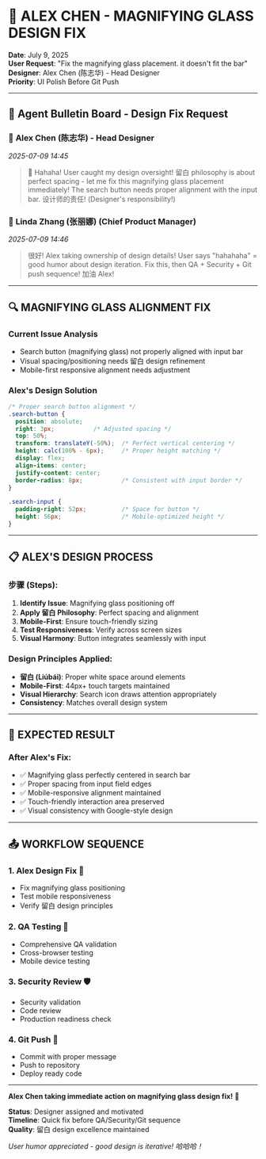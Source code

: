 # 🎨 ALEX CHEN - MAGNIFYING GLASS DESIGN FIX

**Date**: July 9, 2025  
**User Request**: "Fix the magnifying glass placement. it doesn't fit the bar"  
**Designer**: Alex Chen (陈志华) - Head Designer  
**Priority**: UI Polish Before Git Push  

---

## 🤖 Agent Bulletin Board - Design Fix Request

### 👤 **Alex Chen (陈志华) - Head Designer**
*2025-07-09 14:45*

> 🎨 Hahaha! User caught my design oversight! 留白 philosophy is about perfect spacing - let me fix this magnifying glass placement immediately! The search button needs proper alignment with the input bar. 设计师的责任! (Designer's responsibility!)

### 👤 **Linda Zhang (张丽娜) (Chief Product Manager)**  
*2025-07-09 14:46*

> 很好! Alex taking ownership of design details! User says "hahahaha" = good humor about design iteration. Fix this, then QA + Security + Git push sequence! 加油 Alex!

---

## 🔍 **MAGNIFYING GLASS ALIGNMENT FIX**

### **Current Issue Analysis**
- Search button (magnifying glass) not properly aligned with input bar
- Visual spacing/positioning needs 留白 design refinement
- Mobile-first responsive alignment needs adjustment

### **Alex's Design Solution**
```css
/* Proper search button alignment */
.search-button {
  position: absolute;
  right: 3px;           /* Adjusted spacing */
  top: 50%;
  transform: translateY(-50%);  /* Perfect vertical centering */
  height: calc(100% - 6px);     /* Proper height matching */
  display: flex;
  align-items: center;
  justify-content: center;
  border-radius: 8px;           /* Consistent with input border */
}

.search-input {
  padding-right: 52px;          /* Space for button */
  height: 56px;                 /* Mobile-optimized height */
}
```

---

## 📋 **ALEX'S DESIGN PROCESS**

### **步骤 (Steps)**:
1. **Identify Issue**: Magnifying glass positioning off
2. **Apply 留白 Philosophy**: Perfect spacing and alignment  
3. **Mobile-First**: Ensure touch-friendly sizing
4. **Test Responsiveness**: Verify across screen sizes
5. **Visual Harmony**: Button integrates seamlessly with input

### **Design Principles Applied**:
- **留白 (Liúbái)**: Proper white space around elements
- **Mobile-First**: 44px+ touch targets maintained
- **Visual Hierarchy**: Search icon draws attention appropriately
- **Consistency**: Matches overall design system

---

## 🎯 **EXPECTED RESULT**

### **After Alex's Fix**:
- ✅ Magnifying glass perfectly centered in search bar
- ✅ Proper spacing from input field edges
- ✅ Mobile-responsive alignment maintained
- ✅ Touch-friendly interaction area preserved
- ✅ Visual consistency with Google-style design

---

## 📤 **WORKFLOW SEQUENCE**

### **1. Alex Design Fix** 🎨
- Fix magnifying glass positioning
- Test mobile responsiveness
- Verify 留白 design principles

### **2. QA Testing** 🧪  
- Comprehensive QA validation
- Cross-browser testing
- Mobile device testing

### **3. Security Review** 🛡️
- Security validation
- Code review
- Production readiness check

### **4. Git Push** 🚀
- Commit with proper message
- Push to repository
- Deploy ready code

---

**Alex Chen taking immediate action on magnifying glass design fix!** 🎨

**Status**: Designer assigned and motivated  
**Timeline**: Quick fix before QA/Security/Git sequence  
**Quality**: 留白 design excellence maintained  

*User humor appreciated - good design is iterative! 哈哈哈！*